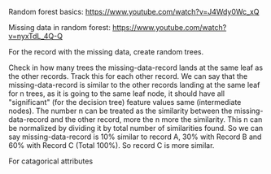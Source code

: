 Random forest basics:
https://www.youtube.com/watch?v=J4Wdy0Wc_xQ

Missing data in random forest:
https://www.youtube.com/watch?v=nyxTdL_4Q-Q

For the record with the missing data, create random trees.

Check in how many trees the missing-data-record lands at the same leaf as the other records. Track this for each other record. We can say that the missing-data-record is similar to the other records landing at the same leaf for n trees, as it is going to the same leaf node, it should have all "significant" (for the decision tree) feature values same (intermediate nodes). The number n can be treated as the similarity between the missing-data-record and the other record, more the n more the similarity. This n can be normalized by dividing it by total number of similarities found. So we can say missing-data-record is 10% similar to record A, 30% with Record B and 60% with Record C (Total 100%). So record C is more similar. 

For catagorical attributes 

